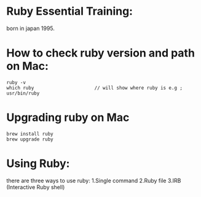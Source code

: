 # Ruby Essential Training:
born in japan 1995.

# How to check ruby version and path on Mac:
    ruby -v
    which ruby                      // will show where ruby is e.g ; usr/bin/ruby

# Upgrading ruby on Mac
    brew install ruby
    brew upgrade ruby
    
# Using Ruby:
there are three ways to use ruby:
1.Single command
2.Ruby file
3.IRB (Interactive Ruby shell)
